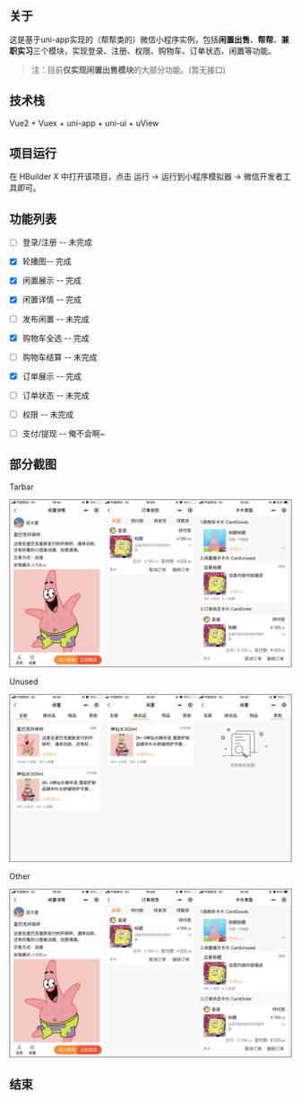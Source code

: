 ## 关于
这是基于uni-app实现的（帮帮类的）微信小程序实例，包括**闲置出售**、**帮帮**、**兼职实习**三个模块，实现登录、注册、权限、购物车、订单状态、闲置等功能。

> 注：目前**仅实现闲置出售模块**的大部分功能。(暂无接口)



## 技术栈 ##

Vue2 + Vuex + uni-app + uni-ui + uView



## 项目运行 ##

在 HBuilder X 中打开该项目，点击 运行 -> 运行到小程序模拟器 -> 微信开发者工具即可。



## 功能列表 ##

- [ ] 登录/注册 -- 未完成
- [x] 轮播图-- 完成
- [x] 闲置展示 -- 完成
- [x] 闲置详情 -- 完成
- [ ] 发布闲置 -- 未完成
- [x] 购物车全选 -- 完成
- [ ] 购物车结算 -- 未完成
- [x] 订单展示 -- 完成
- [ ] 订单状态 -- 未完成
- [ ] 权限 -- 未完成
- [ ] 支付/提现 -- 俺不会啊~



## 部分截图 ##

Tarbar

![tarbar](https://github.com/liangtiao4/uni-app-item/blob/main/mdImgs/other.png)

Unused

![unused](mdImgs\unused.png)

Other

![other](mdImgs\other.png)



## 结束 ##
